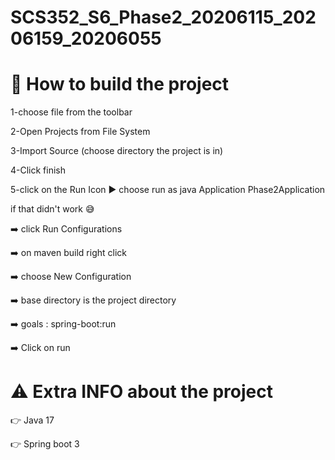 # SCS352_S6_Phase2_20206115_20206159_20206055
# :red_circle: How to build the project
1-choose file from the toolbar

2-Open Projects from File System

3-Import Source (choose directory the project is in)

4-Click finish

5-click on the Run Icon :arrow_forward: choose run as java Application Phase2Application  

if that didn't work  :sweat_smile:

:arrow_right: click Run Configurations

:arrow_right: on maven build right click 
                    
:arrow_right: choose New Configuration
                    
:arrow_right: base directory is the project directory
                    
:arrow_right: goals : spring-boot:run
                    
:arrow_right: Click on run

# :warning: Extra INFO about the project

:point_right: Java 17

:point_right: Spring boot 3
